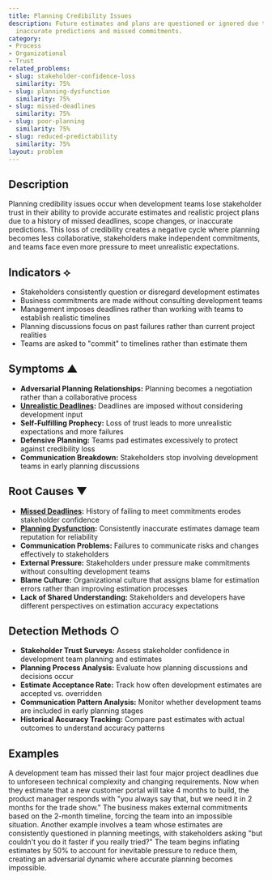 ```yaml
---
title: Planning Credibility Issues
description: Future estimates and plans are questioned or ignored due to history of
  inaccurate predictions and missed commitments.
category:
- Process
- Organizational
- Trust
related_problems:
- slug: stakeholder-confidence-loss
  similarity: 75%
- slug: planning-dysfunction
  similarity: 75%
- slug: missed-deadlines
  similarity: 75%
- slug: poor-planning
  similarity: 75%
- slug: reduced-predictability
  similarity: 75%
layout: problem
---
```


## Description

Planning credibility issues occur when development teams lose stakeholder trust in their ability to provide accurate estimates and realistic project plans due to a history of missed deadlines, scope changes, or inaccurate predictions. This loss of credibility creates a negative cycle where planning becomes less collaborative, stakeholders make independent commitments, and teams face even more pressure to meet unrealistic expectations.

## Indicators ⟡

- Stakeholders consistently question or disregard development estimates
- Business commitments are made without consulting development teams
- Management imposes deadlines rather than working with teams to establish realistic timelines
- Planning discussions focus on past failures rather than current project realities
- Teams are asked to "commit" to timelines rather than estimate them

## Symptoms ▲

- **Adversarial Planning Relationships:** Planning becomes a negotiation rather than a collaborative process
- **[Unrealistic Deadlines](unrealistic-deadlines.md):** Deadlines are imposed without considering development input
- **Self-Fulfilling Prophecy:** Loss of trust leads to more unrealistic expectations and more failures
- **Defensive Planning:** Teams pad estimates excessively to protect against credibility loss
- **Communication Breakdown:** Stakeholders stop involving development teams in early planning discussions

## Root Causes ▼

- **[Missed Deadlines](missed-deadlines.md):** History of failing to meet commitments erodes stakeholder confidence
- **[Planning Dysfunction](planning-dysfunction.md):** Consistently inaccurate estimates damage team reputation for reliability
- **Communication Problems:** Failures to communicate risks and changes effectively to stakeholders
- **External Pressure:** Stakeholders under pressure make commitments without consulting development teams
- **Blame Culture:** Organizational culture that assigns blame for estimation errors rather than improving estimation processes
- **Lack of Shared Understanding:** Stakeholders and developers have different perspectives on estimation accuracy expectations

## Detection Methods ○

- **Stakeholder Trust Surveys:** Assess stakeholder confidence in development team planning and estimates
- **Planning Process Analysis:** Evaluate how planning discussions and decisions occur
- **Estimate Acceptance Rate:** Track how often development estimates are accepted vs. overridden
- **Communication Pattern Analysis:** Monitor whether development teams are included in early planning stages
- **Historical Accuracy Tracking:** Compare past estimates with actual outcomes to understand accuracy patterns

## Examples

A development team has missed their last four major project deadlines due to unforeseen technical complexity and changing requirements. Now when they estimate that a new customer portal will take 4 months to build, the product manager responds with "you always say that, but we need it in 2 months for the trade show." The business makes external commitments based on the 2-month timeline, forcing the team into an impossible situation. Another example involves a team whose estimates are consistently questioned in planning meetings, with stakeholders asking "but couldn't you do it faster if you really tried?" The team begins inflating estimates by 50% to account for inevitable pressure to reduce them, creating an adversarial dynamic where accurate planning becomes impossible.